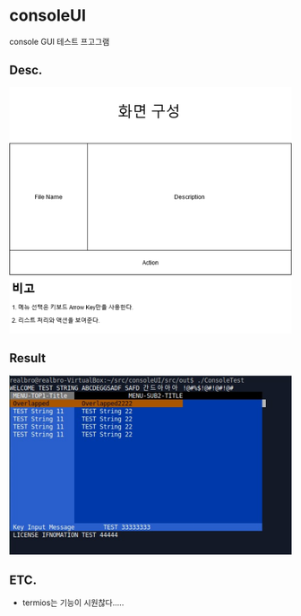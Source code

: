 # consoleUI
console GUI 테스트 프고그램

## Desc.
![img](./draw.png)

## Result
![img](./2.jpg)

## ETC.
- termios는 기능이 시원찮다..... 
